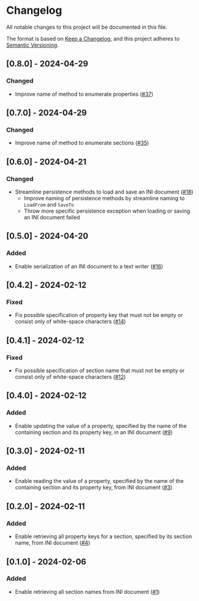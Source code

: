 # Changelog

All notable changes to this project will be documented in this file.

The format is based on [Keep a Changelog](https://keepachangelog.com/en/1.1.0/), and this project adheres to [Semantic Versioning](https://semver.org/spec/v2.0.0.html).

## [0.8.0] - 2024-04-29
### Changed
- Improve name of method to enumerate properties ([#37](https://github.com/oliverzick/Delizious-Ini/issues/37))

## [0.7.0] - 2024-04-29
### Changed
- Improve name of method to enumerate sections ([#35](https://github.com/oliverzick/Delizious-Ini/issues/35))

## [0.6.0] - 2024-04-21
### Changed
- Streamline persistence methods to load and save an INI document ([#18](https://github.com/oliverzick/Delizious-Ini/issues/18))
  - Improve naming of persistence methods by streamline naming to `LoadFrom` and `SaveTo`
  - Throw more specific persistence exception when loading or saving an INI document failed

## [0.5.0] - 2024-04-20
### Added
- Enable serialization of an INI document to a text writer ([#16](https://github.com/oliverzick/Delizious-Ini/issues/16))

## [0.4.2] - 2024-02-12
### Fixed
- Fix possible specification of property key that must not be empty or consist only of white-space characters ([#14](https://github.com/oliverzick/Delizious-Ini/issues/14))

## [0.4.1] - 2024-02-12
### Fixed
- Fix possible specification of section name that must not be empty or consist only of white-space characters ([#12](https://github.com/oliverzick/Delizious-Ini/issues/12))

## [0.4.0] - 2024-02-12
### Added
- Enable updating the value of a property, specified by the name of the containing section and its property key, in an INI document ([#9](https://github.com/oliverzick/Delizious-Ini/issues/9))

## [0.3.0] - 2024-02-11
### Added
- Enable reading the value of a property, specified by the name of the containing section and its property key, from INI document ([#3](https://github.com/oliverzick/Delizious-Ini/issues/3))

## [0.2.0] - 2024-02-11
### Added
- Enable retrieving all property keys for a section, specified by its section name, from INI document ([#4](https://github.com/oliverzick/Delizious-Ini/issues/4))

## [0.1.0] - 2024-02-06
### Added
- Enable retrieving all section names from INI document ([#1](https://github.com/oliverzick/Delizious-Ini/issues/1))